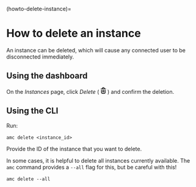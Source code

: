 (howto-delete-instance)=
# How to delete an instance

An instance can be deleted, which will cause any connected user to be disconnected immediately.

## Using the dashboard

On the *Instances* page, click *Delete* ( ![delete application icon](/images/delete-icon.png) ) and confirm the deletion.

## Using the CLI

Run:

    amc delete <instance_id>

Provide the ID of the instance that you want to delete.

In some cases, it is helpful to delete all instances currently available.
The `amc` command provides a `--all` flag for this, but be careful with this!

    amc delete --all
